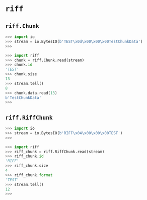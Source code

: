 # `riff`

## `riff.Chunk`

```python
>>> import io
>>> stream = io.BytesIO(b'TEST\x0d\x00\x00\x00TestChunkData')
>>>
```

```python
>>> import riff
>>> chunk = riff.Chunk.read(stream)
>>> chunk.id
'TEST'
>>> chunk.size
13
>>> stream.tell()
8
>>> chunk.data.read(13)
b'TestChunkData'
>>>
```

## `riff.RiffChunk`

```python
>>> import io
>>> stream = io.BytesIO(b'RIFF\x04\x00\x00\x00TEST')
>>>
```

```python
>>> import riff
>>> riff_chunk = riff.RiffChunk.read(stream)
>>> riff_chunk.id
'RIFF'
>>> riff_chunk.size
4
>>> riff_chunk.format
'TEST'
>>> stream.tell()
12
>>>
```